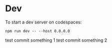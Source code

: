 # Dev

To start a dev server on codespaces:

`npm run dev -- --host 0.0.0.0`

test commit something 1
test commit something 2
